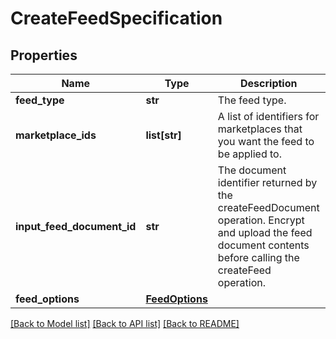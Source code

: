# CreateFeedSpecification

## Properties
Name | Type | Description | Notes
------------ | ------------- | ------------- | -------------
**feed_type** | **str** | The feed type. | 
**marketplace_ids** | **list[str]** | A list of identifiers for marketplaces that you want the feed to be applied to. | 
**input_feed_document_id** | **str** | The document identifier returned by the createFeedDocument operation. Encrypt and upload the feed document contents before calling the createFeed operation. | 
**feed_options** | [**FeedOptions**](FeedOptions.md) |  | [optional] 

[[Back to Model list]](../README.md#documentation-for-models) [[Back to API list]](../README.md#documentation-for-api-endpoints) [[Back to README]](../README.md)

